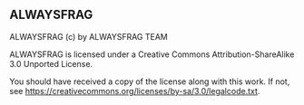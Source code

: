 ## ALWAYSFRAG

ALWAYSFRAG (c) by ALWAYSFRAG TEAM

ALWAYSFRAG is licensed under a
Creative Commons Attribution-ShareAlike 3.0 Unported License.

You should have received a copy of the license along with this
work.  If not, see <https://creativecommons.org/licenses/by-sa/3.0/legalcode.txt>.
